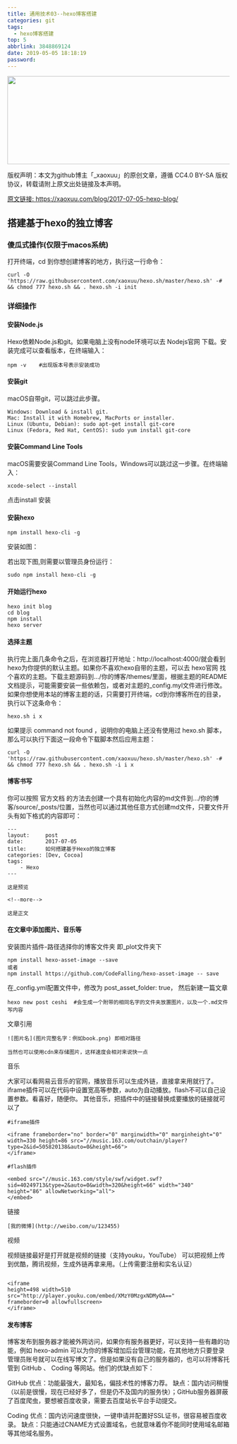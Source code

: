 ```yaml
---
title: 通用技术03--hexo博客搭建
categories: git
tags:
  - hexo博客搭建
top: 5
abbrlink: 3848869124
date: 2019-05-05 18:18:19
password:
---
```


<img src="https://jwangtec.oss-cn-chengdu.aliyuncs.com/jwangcloud/index/hexo.jpeg" width="1000" height="200" align="middle" />

<meta name="referrer" content="no-referrer" />

版权声明：本文为github博主「_xaoxuu」的原创文章，遵循 CC4.0 BY-SA 版权协议，转载请附上原文出处链接及本声明。

[原文链接: ](https://xaoxuu.com/blog/2017-07-05-hexo-blog/)https://xaoxuu.com/blog/2017-07-05-hexo-blog/


## 搭建基于hexo的独立博客

<!--more-->

###  傻瓜式操作(仅限于macos系统)

打开终端，cd 到你想创建博客的地方，执行这一行命令：

```
curl -O 'https://raw.githubusercontent.com/xaoxuu/hexo.sh/master/hexo.sh' -# && chmod 777 hexo.sh && . hexo.sh -i init

```


###  详细操作


####  安装Node.js

Hexo依赖Node.js和git。如果电脑上没有node环境可以去 Nodejs官网 下载。安装完成可以查看版本，在终端输入：

```
npm -v    #出现版本号表示安装成功

```

####  安装git


macOS自带git，可以跳过此步骤。


```
Windows: Download & install git.
Mac: Install it with Homebrew, MacPorts or installer.
Linux (Ubuntu, Debian): sudo apt-get install git-core
Linux (Fedora, Red Hat, CentOS): sudo yum install git-core

```

#### 安装Command Line Tools

macOS需要安装Command Line Tools，Windows可以跳过这一步骤。在终端输入：

```
xcode-select --install

```



点击install 安装


#### 安装hexo 

```
npm install hexo-cli -g

```

安装如图：


若出现下图,则需要以管理员身份运行：

```
sudo npm install hexo-cli -g

```




####  开始运行hexo

```
hexo init blog
cd blog
npm install
hexo server

```

####  选择主题


执行完上面几条命令之后，在浏览器打开地址：http://localhost:4000/就会看到hexo为你提供的默认主题。如果你不喜欢hexo自带的主题，可以去 hexo官网 找个喜欢的主题。下载主题源码到.../你的博客/themes/里面，根据主题的README文档提示，可能需要安装一些依赖包，或者对主题的_config.myl文件进行修改。如果你想使用本站的博客主题的话，只需要打开终端，cd到你博客所在的目录，执行以下这条命令：

```
hexo.sh i x

```

如果提示 command not found ，说明你的电脑上还没有使用过 hexo.sh 脚本，那么可以执行下面这一段命令下载脚本然后应用主题：

```
curl -O 'https://raw.githubusercontent.com/xaoxuu/hexo.sh/master/hexo.sh' -# && chmod 777 hexo.sh && . hexo.sh -i i x

```


#### 博客书写

你可以按照 官方文档 的方法去创建一个具有初始化内容的md文件到.../你的博客/source/_posts/位置，当然也可以通过其他任意方式创建md文件，只要文件开头有如下格式的内容即可：

```
---
layout:     post
date:       2017-07-05
title:      如何搭建基于Hexo的独立博客
categories: [Dev, Cocoa]
tags:
    - Hexo
---

这是预览

<!--more-->

这是正文

```

#### 在文章中添加图片、音乐等

安装图片插件-路径选择你的博客文件夹 即_plot文件夹下

```
npm install hexo-asset-image --save
或者
npm install https://github.com/CodeFalling/hexo-asset-image -- save

```

在_config.yml配置文件中，修改为 post_asset_folder: true， 然后新建一篇文章

```
hexo new post ceshi  #会生成一个附带的相同名字的文件夹放置图片，以及一个.md文件写内容

```

文章引用

```
![图片名](图片完整名字：例如book.png) 即相对路径

当然也可以使用cdn来存储图片，这样速度会相对来说快一点

```

音乐

大家可以看网易云音乐的官网，播放音乐可以生成外链，直接拿来用就行了。iframe插件可以在代码中设置宽高等参数，auto为自动播放。flash不可以自己设置参数。看喜好，随便你。
其他音乐，把插件中的链接替换成要播放的链接就可以了

```
#iframe插件

<iframe frameborder="no" border="0" marginwidth="0" marginheight="0" width=330 height=86 src="//music.163.com/outchain/player?type=2&id=505820138&auto=0&height=66">
</iframe>

#flash插件

<embed src="//music.163.com/style/swf/widget.swf?sid=40249713&type=2&auto=0&width=320&height=66" width="340" height="86" allowNetworking="all">
</embed>

```

链接

```
[我的微博](http://weibo.com/u/123455)

```

视频

视频链接最好是打开就是视频的链接（支持youku，YouTube）
可以把视频上传到优酷，腾讯视频，生成外链再拿来用。（上传需要注册和实名认证）

```

<iframe
height=498 width=510
src="http://player.youku.com/embed/XMzY0MzgxNDMyOA=="
frameborder=0 allowfullscreen>
</iframe>

```

#### 发布博客


博客发布到服务器才能被外网访问，如果你有服务器更好，可以支持一些有趣的功能，例如 hexo-admin 可以为你的博客增加后台管理功能，在其他地方只要登录管理员账号就可以在线写博文了。但是如果没有自己的服务器的，也可以将博客托管到 GitHub 、 Coding 等网站。他们的优缺点如下：

GitHub
优点：功能最强大，最知名，偏技术性的博客力荐。
缺点：国内访问稍慢（以前是很慢，现在已经好多了，但是仍不及国内的服务快）；GitHub服务器屏蔽了百度爬虫，要想被百度收录，需要去百度站长平台手动提交。

Coding
优点：国内访问速度很快，一键申请并配置好SSL证书，很容易被百度收录。
缺点：只能通过CNAME方式设置域名，也就意味着你不能同时使用域名邮箱等其他域名服务。








